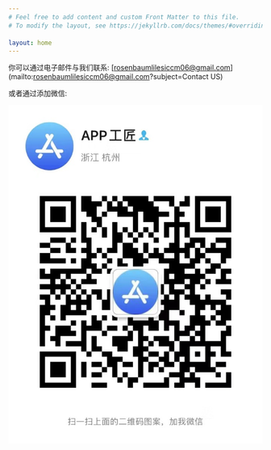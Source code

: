 ```yaml
---
# Feel free to add content and custom Front Matter to this file.
# To modify the layout, see https://jekyllrb.com/docs/themes/#overriding-theme-defaults

layout: home
---
```



你可以通过电子邮件与我们联系:
[rosenbaumlilesiccm06@gmail.com](mailto:rosenbaumlilesiccm06@gmail.com?subject=Contact US)

或者通过添加微信:

![微信](/assets/images/qrcode.jpg)
